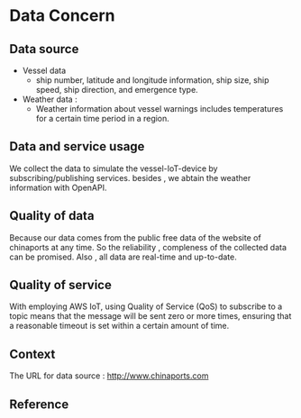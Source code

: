 # Data Concern
## Data source
- Vessel data
  - ship number, latitude and longitude information, ship size, ship speed, ship direction, and emergence type.
- Weather data :
  - Weather information about vessel warnings includes temperatures for a certain time period in a region.

## Data and service usage
We collect the data to simulate the vessel-IoT-device by subscribing/publishing services. besides , we abtain the weather information with OpenAPI. 

## Quality of data
Because our data comes from the public free data of the website of chinaports at any time. So the reliability , compleness of the collected data can be promised. Also , all data are real-time and up-to-date.


## Quality of service
With employing AWS IoT, using Quality of Service (QoS) to subscribe to a topic means that the message will be sent zero or more times, ensuring that a reasonable timeout  is set within a certain amount of time.

## Context
The URL for data source :  http://www.chinaports.com

## Reference
